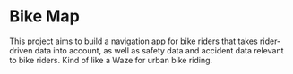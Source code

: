 # Bike Map

This project aims to build a navigation app for bike riders that takes
rider-driven data into account, as well as safety data and accident data
relevant to bike riders. Kind of like a Waze for urban bike riding.

